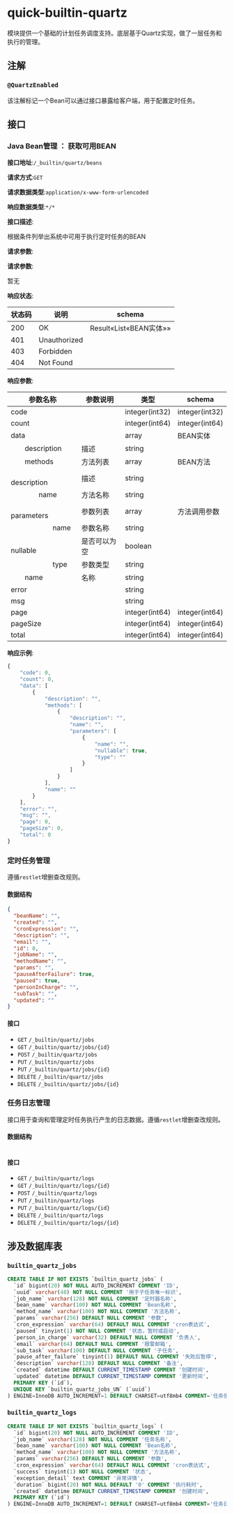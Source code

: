 # quick-builtin-quartz

模块提供一个基础的计划任务调度支持。底层基于Quartz实现，做了一层任务和执行的管理。



## 注解



### `@QuartzEnabled`

该注解标记一个Bean可以通过接口暴露给客户端，用于配置定时任务。



## 接口



### Java Bean管理 ： 获取可用BEAN


**接口地址**:`/_builtin/quartz/beans`


**请求方式**:`GET`


**请求数据类型**:`application/x-www-form-urlencoded`


**响应数据类型**:`*/*`


**接口描述**:<p>根据条件列举出系统中可用于执行定时任务的BEAN</p>



**请求参数**:


**请求参数**:


暂无


**响应状态**:


| 状态码 | 说明         | schema                 |
| ------ | ------------ | ---------------------- |
| 200    | OK           | Result«List«BEAN实体»» |
| 401    | Unauthorized |                        |
| 403    | Forbidden    |                        |
| 404    | Not Found    |                        |


**响应参数**:


| 参数名称                                     | 参数说明     | 类型           | schema         |
| -------------------------------------------- | ------------ | -------------- | -------------- |
| code                                         |              | integer(int32) | integer(int32) |
| count                                        |              | integer(int64) | integer(int64) |
| data                                         |              | array          | BEAN实体       |
| &emsp;&emsp;description                      | 描述         | string         |                |
| &emsp;&emsp;methods                          | 方法列表     | array          | BEAN方法       |
| &emsp;&emsp;&emsp;&emsp;description          | 描述         | string         |                |
| &emsp;&emsp;&emsp;&emsp;name                 | 方法名称     | string         |                |
| &emsp;&emsp;&emsp;&emsp;parameters           | 参数列表     | array          | 方法调用参数   |
| &emsp;&emsp;&emsp;&emsp;&emsp;&emsp;name     | 参数名称     | string         |                |
| &emsp;&emsp;&emsp;&emsp;&emsp;&emsp;nullable | 是否可以为空 | boolean        |                |
| &emsp;&emsp;&emsp;&emsp;&emsp;&emsp;type     | 参数类型     | string         |                |
| &emsp;&emsp;name                             | 名称         | string         |                |
| error                                        |              | string         |                |
| msg                                          |              | string         |                |
| page                                         |              | integer(int64) | integer(int64) |
| pageSize                                     |              | integer(int64) | integer(int64) |
| total                                        |              | integer(int64) | integer(int64) |


**响应示例**:
```javascript
{
	"code": 0,
	"count": 0,
	"data": [
		{
			"description": "",
			"methods": [
				{
					"description": "",
					"name": "",
					"parameters": [
						{
							"name": "",
							"nullable": true,
							"type": ""
						}
					]
				}
			],
			"name": ""
		}
	],
	"error": "",
	"msg": "",
	"page": 0,
	"pageSize": 0,
	"total": 0
}
```

### 定时任务管理

遵循`restlet`增删查改规则。

#### 数据结构

```json
{
  "beanName": "",
  "created": "",
  "cronExpression": "",
  "description": "",
  "email": "",
  "id": 0,
  "jobName": "",
  "methodName": "",
  "params": "",
  "pauseAfterFailure": true,
  "paused": true,
  "personInCharge": "",
  "subTask": "",
  "updated": ""
}
```



#### 接口

- `GET` `/_builtin/quartz/jobs`
- `GET` `/_builtin/quartz/jobs/{id}`
- `POST` `/_builtin/quartz/jobs`
- `PUT` `/_builtin/quartz/jobs`
- `PUT` `/_builtin/quartz/jobs/{id}`
- `DELETE` `/_builtin/quartz/jobs`
- `DELETE` `/_builtin/quartz/jobs/{id}`

### 任务日志管理 

接口用于查询和管理定时任务执行产生的日志数据。遵循`restlet`增删查改规则。

#### 数据结构

```json
```



#### 接口

- `GET` `/_builtin/quartz/logs`
- `GET` `/_builtin/quartz/logs/{id}`
- `POST` `/_builtin/quartz/logs`
- `PUT` `/_builtin/quartz/logs`
- `PUT` `/_builtin/quartz/logs/{id}`
- `DELETE` `/_builtin/quartz/logs`
- `DELETE` `/_builtin/quartz/logs/{id}`



## 涉及数据库表



### `builtin_quartz_jobs`

```sql
CREATE TABLE IF NOT EXISTS `builtin_quartz_jobs` (
  `id` bigint(20) NOT NULL AUTO_INCREMENT COMMENT 'ID',
  `uuid` varchar(48) NOT NULL COMMENT '用于子任务唯一标识',
  `job_name` varchar(128) NOT NULL COMMENT '定时器名称',
  `bean_name` varchar(100) NOT NULL COMMENT 'Bean名称',
  `method_name` varchar(100) NOT NULL COMMENT '方法名称',
  `params` varchar(256) DEFAULT NULL COMMENT '参数',
  `cron_expression` varchar(64) DEFAULT NULL COMMENT 'cron表达式',
  `paused` tinyint(1) NOT NULL COMMENT '状态，暂时或启动',
  `person_in_charge` varchar(32) DEFAULT NULL COMMENT '负责人',
  `email` varchar(64) DEFAULT NULL COMMENT '报警邮箱',
  `sub_task` varchar(100) DEFAULT NULL COMMENT '子任务',
  `pause_after_failure` tinyint(1) DEFAULT NULL COMMENT '失败后暂停',
  `description` varchar(128) DEFAULT NULL COMMENT '备注',
  `created` datetime DEFAULT CURRENT_TIMESTAMP COMMENT '创建时间',
  `updated` datetime DEFAULT CURRENT_TIMESTAMP COMMENT '更新时间',
  PRIMARY KEY (`id`),
  UNIQUE KEY `builtin_quartz_jobs_UN` (`uuid`)
) ENGINE=InnoDB AUTO_INCREMENT=1 DEFAULT CHARSET=utf8mb4 COMMENT='任务信息表';
```



### `builtin_quartz_logs`

```sql
CREATE TABLE IF NOT EXISTS `builtin_quartz_logs` (
  `id` bigint(20) NOT NULL AUTO_INCREMENT COMMENT 'ID',
  `job_name` varchar(128) NOT NULL COMMENT '任务名称',
  `bean_name` varchar(100) NOT NULL COMMENT 'Bean名称',
  `method_name` varchar(100) NOT NULL COMMENT '方法名称',
  `params` varchar(256) DEFAULT NULL COMMENT '参数',
  `cron_expression` varchar(64) DEFAULT NULL COMMENT 'cron表达式',
  `success` tinyint(1) NOT NULL COMMENT '状态',
  `exception_detail` text COMMENT '异常详情',
  `duration` bigint(20) NOT NULL DEFAULT '0' COMMENT '执行耗时',
  `created` datetime DEFAULT CURRENT_TIMESTAMP COMMENT '创建时间',
  PRIMARY KEY (`id`)
) ENGINE=InnoDB AUTO_INCREMENT=1 DEFAULT CHARSET=utf8mb4 COMMENT='任务日志记录';
```

